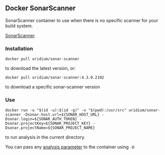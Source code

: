 Docker SonarScanner
--

SonarScanner container to use when there is no specific scanner for your build system.

[SonarScanner](https://docs.sonarqube.org/latest/analysis/scan/sonarscanner/)

### Installation

    docker pull uridium/sonar-scanner

to download the latest version, or:

    docker pull uridium/sonar-scanner:4.3.0.2102

to download a specific sonar-scanner version

### Use

    docker run -u "$(id -u):$(id -g)" -v "$(pwd):/usr/src" uridium/sonar-scanner -Dsonar.host.url=${SONAR_HOST_URL} -Dsonar.login=${SONAR_AUTH_TOKEN} -Dsonar.projectKey=${SONAR_PROJECT_KEY} -Dsonar.projectName=${SONAR_PROJECT_NAME}

to run analysis in the current directory.

You can pass any [analysis parameter](https://docs.sonarqube.org/latest/analysis/analysis-parameters/) to the container using `-D`
